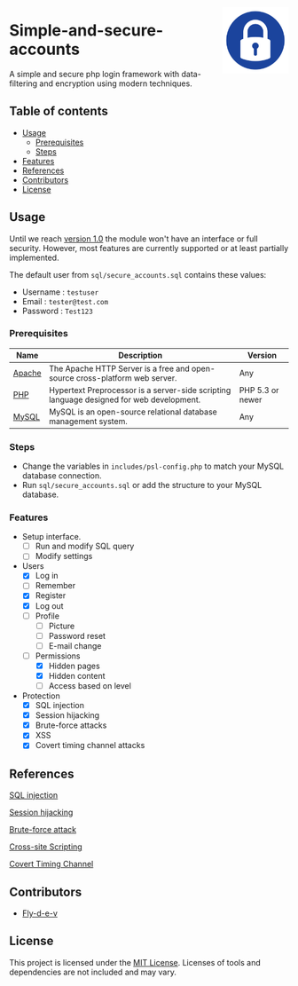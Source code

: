 <a href="https://github.com/JasperDre/Simple-and-secure-accounts"><img src="images/icons/icon.png" align="right" width="120" height="120" alt="Secure Accounts" title="Secure Accounts"></a>

# Simple-and-secure-accounts
A simple and secure php login framework with data-filtering and encryption using modern techniques.

## Table of contents
- [Usage](#usage)
    - [Prerequisites](#prerequisites)
    - [Steps](#steps)
- [Features](#features)
- [References](#references)
- [Contributors](#contributors)
- [License](#license)

## Usage
Until we reach [version 1.0](https://github.com/JasperDre/Simple-and-secure-accounts/milestones) the module won't have an interface or full security. However, most features are currently supported or at least partially implemented.

The default user from `sql/secure_accounts.sql` contains these values:
- Username	: `testuser`
- Email	: `tester@test.com`
- Password	: `Test123`

### Prerequisites
Name | Description | Version
------------ | ------------- | -------------
[Apache](https://www.apachefriends.org/index.html) | The Apache HTTP Server is a free and open-source cross-platform web server. | Any
[PHP](https://www.apachefriends.org/index.html) |  Hypertext Preprocessor is a server-side scripting language designed for web development. | PHP 5.3 or newer
[MySQL](https://www.apachefriends.org/index.html) | MySQL is an open-source relational database management system. | Any

### Steps
- Change the variables in `includes/psl-config.php` to match your MySQL database connection.
- Run `sql/secure_accounts.sql` or add the structure to your MySQL database.

### Features
- Setup interface.
    - [ ] Run and modify SQL query
    - [ ] Modify settings
- Users
    - [x] Log in
    - [ ] Remember
    - [x] Register
    - [x] Log out
    - [ ] Profile
        - [ ] Picture
        - [ ] Password reset
        - [ ] E-mail change
    - [ ] Permissions
        - [x] Hidden pages
        - [x] Hidden content
        - [ ] Access based on level
- Protection
    - [x] SQL injection
    - [x] Session hijacking
    - [x] Brute-force attacks
    - [x] XSS
    - [x] Covert timing channel attacks
    
## References
[SQL injection](https://www.w3schools.com/sql/sql_injection.asp)

[Session hijacking](https://www.owasp.org/index.php/Session_hijacking_attack)

[Brute-force attack](https://en.wikipedia.org/wiki/Brute-force_attack)

[Cross-site Scripting](https://www.owasp.org/index.php/Cross-site_Scripting_%28XSS%29)

[Covert Timing Channel](https://cwe.mitre.org/data/definitions/385.html)

## Contributors
- [Fly-d-e-v](https://github.com/JasperDre/Simple-and-secure-accounts/issues?utf8=%E2%9C%93&q=author%3AFly-d-e-v)

## License
This project is licensed under the [MIT License](https://github.com/JasperDre/Simple-and-secure-accounts/blob/master/LICENSE.md).
Licenses of tools and dependencies are not included and may vary.
